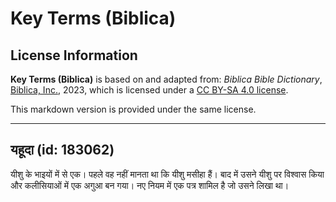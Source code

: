 # Key Terms (Biblica)

## License Information

**Key Terms (Biblica)** is based on and adapted from: _Biblica Bible Dictionary_, [Biblica, Inc.](https://www.biblica.com/), 2023, which is licensed under a [CC BY-SA 4.0 license](https://creativecommons.org/licenses/by-sa/4.0/legalcode.en).

This markdown version is provided under the same license.



--------------------------------

## यहूदा (id: 183062)

यीशु के भाइयों में से एक। पहले वह नहीं मानता था कि यीशु मसीहा हैं। बाद में उसने यीशु पर विश्वास किया और कलीसियाओं में एक अगुआ बन गया। नए नियम में एक पत्र शामिल है जो उसने लिखा था।


